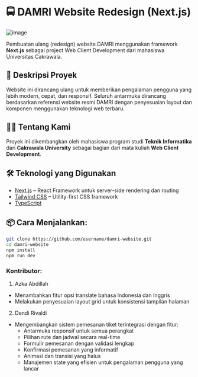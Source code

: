 # 🚍 DAMRI Website Redesign (Next.js)

![image](https://github.com/user-attachments/assets/18f1165f-5759-439a-a894-998f54173e7f)

Pembuatan ulang (redesign) website DAMRI menggunakan framework **Next.js** sebagai project Web Client Development dari mahasiswa Universitas Cakrawala.

## 📌 Deskripsi Proyek

Website ini dirancang ulang untuk memberikan pengalaman pengguna yang lebih modern, cepat, dan responsif. Seluruh antarmuka dirancang berdasarkan referensi website resmi DAMRI dengan penyesuaian layout dan komponen menggunakan teknologi web terbaru.

## 🧑‍🎓 Tentang Kami

Proyek ini dikembangkan oleh mahasiswa program studi **Teknik Informatika** dari **Cakrawala University** sebagai bagian dari mata kuliah **Web Client Development**.

## 🛠️ Teknologi yang Digunakan

- [Next.js](https://nextjs.org/) – React Framework untuk server-side rendering dan routing
- [Tailwind CSS](https://tailwindcss.com/) – Utility-first CSS framework
- [TypeScript](https://www.typescriptlang.org/)

## 📦 Cara Menjalankan:

```bash
git clone https://github.com/username/damri-website.git
cd damri-website
npm install
npm run dev
```

### Kontributor:
1. Azka Abdillah
- Menambahkan fitur opsi translate bahasa Indonesia dan Inggris
- Melakukan penyesuaian layout grid untuk konsistensi tampilan halaman
2. Dendi Rivaldi
- Mengembangkan sistem pemesanan tiket terintegrasi dengan fitur:
  - Antarmuka responsif untuk semua perangkat
  - Pilihan rute dan jadwal secara real-time
  - Formulir pemesanan dengan validasi lengkap
  - Konfirmasi pemesanan yang informatif
  - Animasi dan transisi yang halus
  - Manajemen state yang efisien untuk pengalaman pengguna yang lancar